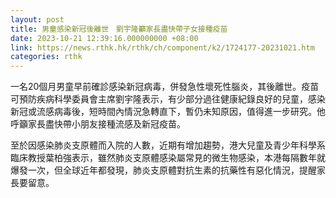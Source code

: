 ```yaml
---
layout: post
title: 男童感染新冠後離世　劉宇隆籲家長盡快帶子女接種疫苗
date: 2023-10-21 12:39:16.000000000 +08:00
link: https://news.rthk.hk/rthk/ch/component/k2/1724177-20231021.htm
categories: rthk
---
```


一名20個月男童早前確診感染新冠病毒，併發急性壞死性腦炎，其後離世。疫苗可預防疾病科學委員會主席劉宇隆表示，有少部分過往健康紀錄良好的兒童，感染新冠或流感病毒後，短時間內情況急轉直下，暫仍未知原因，值得進一步研究。他呼籲家長盡快帶小朋友接種流感及新冠疫苗。

至於因感染肺炎支原體而入院的人數，近期有增加趨勢，港大兒童及青少年科學系臨床教授葉柏強表示，雖然肺炎支原體感染屬常見的微生物感染，本港每隔數年就爆發一次，但全球近年都發現，肺炎支原體對抗生素的抗藥性有惡化情況，提醒家長要留意。
